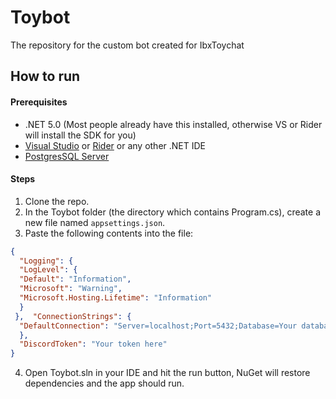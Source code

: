 # Toybot
The repository for the custom bot created for IbxToychat

## How to run

#### Prerequisites

- .NET 5.0 (Most people already have this installed, otherwise VS or Rider will install the SDK for you)
- [Visual Studio](https://visualstudio.com) or [Rider](https://jetbrains.com/rider) or any other .NET IDE
- [PostgresSQL Server](https://www.postgresql.org/download/)

#### Steps

1. Clone the repo.
2. In the Toybot folder (the directory which contains Program.cs), create a new file named `appsettings.json`.
3. Paste the following contents into the file:
```json
{  
  "Logging": {  
  "LogLevel": {  
  "Default": "Information",  
  "Microsoft": "Warning",  
  "Microsoft.Hosting.Lifetime": "Information"  
  }  
 },  "ConnectionStrings": {  
  "DefaultConnection": "Server=localhost;Port=5432;Database=Your database name;"  
  },  
  "DiscordToken": "Your token here"  
}
```
4. Open Toybot.sln in your IDE and hit the run button, NuGet will restore dependencies and the app should run.
